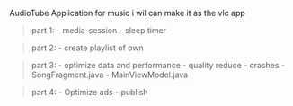 AudioTube Application for music
i wil can make it as the vlc app

 > part 1:
    - media-session
    - sleep timer

 > part 2:
    - create playlist of own

 > part 3:
    - optimize data and performance
    - quality reduce
    - crashes
        - SongFragment.java
        - MainViewModel.java

 > part 4:
    - Optimize ads
    - publish